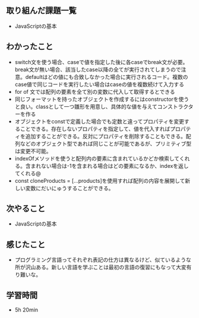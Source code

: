 ## 取り組んだ課題一覧
- JavaScriptの基本
## わかったこと
- switch文を使う場合、caseで値を指定した後に各caseでbreak文が必要。break文が無い場合、該当したcase以降の全てが実行されてしまうので注意。defaultはどの値にも合致しなかった場合に実行されるコード。複数のcase値で同じコードを実行したい場合はcaseの値を複数続けて入力する
- for of 文では配列の要素を全て別の変数に代入して取得するとできる
- 同じフォーマットを持ったオブジェクトを作成するにはconstructorを使うと良い。classとして一つ雛形を用意し、具体的な値を与えてコンストラクターを作る
- オブジェクトをconstで定義した場合でも定数と違ってプロパティを変更することできる。存在しないプロパティを指定して、値を代入すればプロパティを追加することができる。反対にプロパティを削除することもできる。配列などのオブジェクト型であれば同じことが可能であるが、プリミティブ型は変更不可能。
- indexOfメソッドを使うと配列内の要素に含まれているかどか検索してくれる。含まれない場合は-1を含まれる場合はどの要素になるか、indexを返してくれる@
- const cloneProducts = [...products]を使用すれば配列の内容を展開して新しい変数にだいにゅうすることができる。
## 次やること
- JavaScriptの基本
## 感じたこと
- プログラミング言語ってそれぞれ表記の仕方は異なるけど、似ているような所が沢山ある。新しい言語を学ぶことは最初の言語の復習にもなって大変有り難いな。
## 学習時間
- 5h 20min
